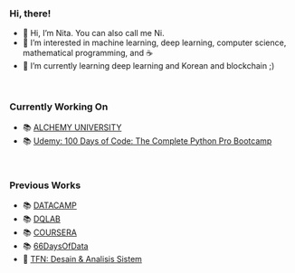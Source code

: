 ### Hi, there!

- 👋 Hi, I’m Nita. You can also call me Ni.
- 👀 I’m interested in machine learning, deep learning, computer science, mathematical programming, and :coffee:
- 🌱 I’m currently learning deep learning and Korean and blockchain ;)

<br>

### Currently Working On
- 📚 [ALCHEMY UNIVERSITY](https://github.com/nitrataripin/PROJECTS/tree/main/2022%20ALCHEMY%20UNIVERSITY)
- 📚 [Udemy: 100 Days of Code: The Complete Python Pro Bootcamp](https://github.com/nitrataripin/PROJECTS/tree/main/UDEMY/2025%20-%20100%20Days%20of%20Code%20Python%20Bootcamp)

<br>

### Previous Works

- 📚 [DATACAMP](https://github.com/nitrataripin/PROJECTS/blob/main/DATACAMP/README.md)
- 📚 [DQLAB](https://github.com/nitrataripin/PROJECTS/blob/main/DQLAB_SUMMARY/README.md#dqlab)
- 📚 [COURSERA](https://github.com/nitrataripin/PROJECTS/tree/main/COURSERA#readme)
- 📚 [66DaysOfData](https://github.com/nitrataripin/66DaysOfDataNotes)
- 🏫 [TFN: Desain & Analisis Sistem](https://github.com/nitrataripin/TFN-Desain-dan-Analisis-Sistem)

<!---
nitrataripin/nitrataripin is a ✨ special ✨ repository because its `README.md` (this file) appears on your GitHub profile.
You can click the Preview link to take a look at your changes.
--->

<!---
- 💞️ I’m looking to collaborate on ...
- 📫 How to reach me ...
(ini harusnya di line #3 & 4)
--->
